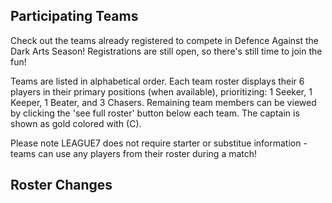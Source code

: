  
## Participating Teams
Check out the teams already registered to compete in Defence Against the Dark Arts Season! Registrations are still open, so there's still time to join the fun!

Teams are listed in alphabetical order. Each team roster displays their 6 players in their primary positions (when available), prioritizing: 1 Seeker, 1 Keeper, 1 Beater, and 3 Chasers. Remaining team members can be viewed by clicking the 'see full roster' button below each team. The captain is shown as gold colored with (C).

Please note LEAGUE7 does not require starter or substitue information - teams can use any players from their roster during a match!

<div id="team-display"> </div>


## Roster Changes
<div id="roster-changes-table"></div>
